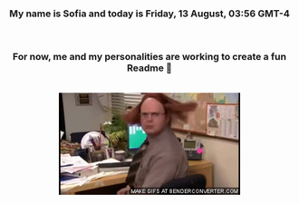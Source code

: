 


<div align="center">
<h3 >My name is Sofia and today is Friday, 13 August, 03:56 GMT-4</h3><br>
<h3 >For now, me and my personalities are working to create a fun Readme 👋
</h3><br>
<img src='img/dwight.gif' alt='working...'/>
</div>

